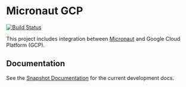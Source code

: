 # Micronaut GCP

<!-- [![Maven Central](https://img.shields.io/maven-central/v/io.micronaut.configuration/micronaut-kafka.svg?label=Maven%20Central)](https://search.maven.org/search?q=g:%22io.micronaut.configuration%22%20AND%20a:%22micronaut-aws-common%22) -->
[![Build Status](https://travis-ci.org/micronaut-projects/micronaut-gcp.svg?branch=master)](https://travis-ci.org/micronaut-projects/micronaut-gcp)

This project includes integration between [Micronaut](http://micronaut.io) and Google Cloud Platform (GCP).

## Documentation

<!-- See the [Documentation](https://micronaut-projects.github.io/micronaut-gcp/latest/guide) for more information. -->

See the [Snapshot Documentation](https://micronaut-projects.github.io/micronaut-gcp/snapshot/guide) for the current development docs.


